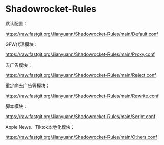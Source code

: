 # Shadowrocket-Rules


默认配置：

https://raw.fastgit.org/Jianyuann/Shadowrocket-Rules/main/Default.conf

GFW代理模块：

https://raw.fastgit.org/Jianyuann/Shadowrocket-Rules/main/Proxy.conf

去广告模块：

https://raw.fastgit.org/Jianyuann/Shadowrocket-Rules/main/Reject.conf

重定向去广告等模块：

https://raw.fastgit.org/Jianyuann/Shadowrocket-Rules/main/Rewrite.conf

脚本模块：

https://raw.fastgit.org/Jianyuann/Shadowrocket-Rules/main/Script.conf

Apple News、Tiktok本地化模块：

https://raw.fastgit.org/Jianyuann/Shadowrocket-Rules/main/Others.conf
